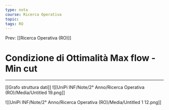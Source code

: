 ```yaml
---
type: nota
course: Ricerca Operativa
topic: 
tags: RO
---
```


Prev: [[Ricerca Operativa (RO)]]

# Condizione di Ottimalità Max flow - Min cut
---
[[Grafo struttura dati]]
![[UniPi INF/Note/2° Anno/Ricerca Operativa (RO)/Media/Untitled 19.png]]

![[UniPi INF/Note/2° Anno/Ricerca Operativa (RO)/Media/Untitled 1 12.png]]
